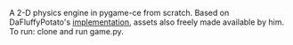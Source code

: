 A 2-D physics engine in pygame-ce from scratch. Based on DaFluffyPotato's [implementation](https://youtu.be/2gABYM5M0ww?si=l7m5ea5DSOYEgW0h), assets also freely made available by him. To run: clone and run game.py.

